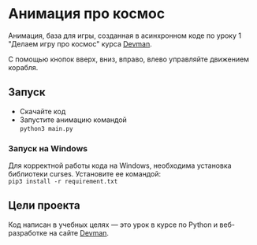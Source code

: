 # Анимация про космос

Анимация, база для игры, созданная в асинхронном коде по уроку 1 "Делаем игру про космос" курса [Devman](https://dvmn.org).

С помощью кнопок вверх, вниз, вправо, влево управляйте движением корабля.

## Запуск

- Скачайте код
- Запустите анимацию командой  
```python3 main.py```

### Запуск на Windows
Для корректной работы кода на Windows, необходима установка библиотеки curses. Установите ее командой:  
```pip3 install -r requirement.txt```

## Цели проекта

Код написан в учебных целях — это урок в курсе по Python и веб-разработке на сайте [Devman](https://dvmn.org).